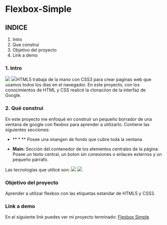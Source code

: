 # Flexbox-Simple

## INDICE
1. Intro
2. Que construi
3. Objetivo del proyecto
4. Link a demo

### 1. Intro
<img src="https://img.shields.io/badge/HTML5-E34F26?style=for-the-badge&logo=html5&logoColor=white" />
<img src="https://img.shields.io/badge/CSS3-1572B6?style=for-the-badge&logo=css3&logoColor=white" />HTML5 trabaja de la mano con CSS3 para crear paginas web que usamos todos los dias en el navegador. En este proyecto, con los conocimientos de HTML y CSS realicé la clonaciion de la interfaz de Google.

### 2. Qué construí
En este proyecto me enfoqué en construir un pequeño borrador de una ventana de google con flexbox para aprender a utilizarlo. Contiene las siguientes secciones:

- ** ° ** Posee una imangen de fondo que cubre toda la ventana

- **Main:** Sección del contenedor de los elementos centrales de la página: Posee un texto central, un boton sin conexiones o enlaces externos y un pequeño párrafo.

Las tecnologías que utilicé son:
<img src="https://img.shields.io/badge/HTML5-E34F26?style=for-the-badge&logo=html5&logoColor=white" />
<img src="https://img.shields.io/badge/CSS3-1572B6?style=for-the-badge&logo=css3&logoColor=white" />

### Objetivo del proyecto
Aprender a utilizar flexbox con las etiquetas estandar de HTML5 y CSS3.

### Link a demo
En el siguiente link puedes ver mi proyecto terminado: [Flexbox Simple](https://flexbox-simple-6s9j.vercel.app/)
